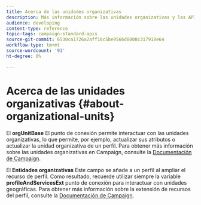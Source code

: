 ```yaml
---
title: Acerca de las unidades organizativas
description: Más información sobre las unidades organizativas y las API.
audience: developing
content-type: reference
topic-tags: campaign-standard-apis
source-git-commit: 6530ca1726a2aff18c5be9566d8008c317918e64
workflow-type: tm+mt
source-wordcount: '91'
ht-degree: 0%

---
```



# Acerca de las unidades organizativas {#about-organizational-units}

El **orgUnitBase** El punto de conexión permite interactuar con las unidades organizativas, lo que permite, por ejemplo, actualizar sus atributos o actualizar la unidad organizativa de un perfil. Para obtener más información sobre las unidades organizativas en Campaign, consulte la [Documentación de Campaign](https://experienceleague.adobe.com/docs/campaign-standard/using/administrating/users-and-security/organizational-units.html#administrating).

El **Entidades organizativas** Este campo se añade a un perfil al ampliar el recurso de perfil. Como resultado, recuerde utilizar siempre la variable **profileAndServicesExt** punto de conexión para interactuar con unidades geográficas. Para obtener más información sobre la extensión de recursos del perfil, consulte la [Documentación de Campaign](https://experienceleague.adobe.com/docs/campaign-standard/using/administrating/users-and-security/organizational-units.html#partitioning-profiles).
